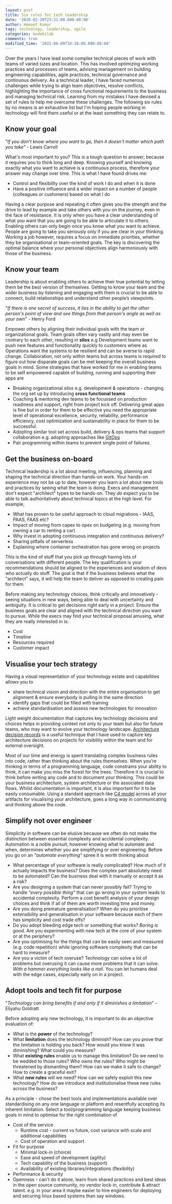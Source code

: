 ```yaml
---
layout: post
title: Six rules for tech leadership
date: '2020-02-29T23:31:00.000-08:00'
author: Hemant Kumar
tags: technology, leadership, agile
categories: kodekitab
comments: true
modified_time: '2022-06-09T18:38:00.000-08:00'
---
```


Over the years I have lead some complex technical pieces of work with teams of varied sizes and location. This has involved optimizing working practices and processes of teams, advising management on building engineering capabilities, agile practices, technical governance and continuous delivery. As a technical leader, I have faced numerous challenges while trying to align team objectives, resolve conflicts, highlighting the importance of cross functional requirements to the business and managing technical risk. Learning from my mistakes I have devised a set of rules to help me overcome these challenges. The following six rules by no means is an exhaustive list but I'm hoping people working in technology will find them useful or at the least something they can relate to.

## Know your goal

"*If you don't know where you want to go, then it doesn't matter which path you take*" - Lewis Carroll

What's most important to you? This is a tough question to answer, because it requires you to think long and deep. Knowing yourself and knowing exactly what you want to achieve is a continuous process, therefore your answer may change over time. This is what I have found drives me:

* Control and flexibility over the kind of work I do and when it is done
* Have a positive influence and a wider impact on a number of people (colleagues or customers) based on what I do

Having a clear purpose and repeating it often gives you the strength and the drive to lead by example and take others with you on the journey, even in the face of resistance. It is only when you have a clear understanding of what you want that you are going to be able to articulate it to others. Enabling others can only begin once you know what you want to achieve. People are going to take you seriously only if you are clear in your thinking. Working a job however, requires a focus on immediate priorities, whether they be organisational or team-oriented goals. The key is discovering the optimal balance where your personal objectives align harmoniously with those of the business.

## Know your team

Leadership is about enabling others to achieve their true potential by letting them be the best version of themselves. Getting to know your team and the wider business by listening and engaging with them is crucial to be able to connect, build relationships and understand other people’s viewpoints.

"*If there is one secret of success, it lies in the ability to get the other person's point of view and see things from that person's angle as well as your own*" - Henry Ford

Empower others by aligning their individual goals with the team or organizational goals. Team goals often vary vastly and may even be contrary to each other, resulting in **silos** e.g Development teams want to push new features and functionality quickly to customers where as Operations want the systems to be resilient and can be averse to rapid change. Collaboration, not only within teams but across teams is required to figure out how disparate goals can be met keeping the overall business goals in mind. Some strategies that have worked for me in enabling teams to be self empowered capable of building, running and supporting their apps are

* Breaking organizational silos e.g. development & operations - changing the org set up by introducing **cross functional teams**
* Coaching & mentoring dev teams to be focussed on production readiness and support, right from project kick off. Delivering great apps is fine but in order for them to be effective you need the appropriate level of operational excellence, security, reliability, performance efficiency, cost optimization and sustainability in place for them to be successful.
* Adopting similar tool set across build, delivery & ops teams that support collaboration e.g. adopting approaches like [GitOps](https://www.gitops.tech/)
* Pair programming within teams to prevent single point of failures.

## Get the business on-board

Technical leadership is a lot about meeting, influencing, planning and shaping the technical direction than hands-on work. Your hands-on experience may not be up to date, however you learn a lot about new tools and practices by seeing what the team is doing. Execs and management don't expect "architect" types to be hands-on. They *do* expect you to be able to talk authoritatively about technical topics at the high level. For example,

* What has proven to be useful approach to cloud migrations - IAAS, PAAS, FAAS etc?
* Impact of moving from capex to opex on budgeting (e.g. moving from owning a car to renting a car)
* Why invest in adopting continuous integration and continuous delivery?
* Sharing pitfalls of serverless
* Explaining where container orchestration has gone wrong on projects

This is the kind of stuff that you pick up through having lots of conversations with different people. The key qualification is your recommendations should be aligned to the experiences and wisdom of devs who actually do stuff. The goal is that if the business believes what the "architect" says, it will help the team to deliver as opposed to creating pain for them.

Before making any technology choices, think critically and innovatively - seeing situations in new ways, being able to deal with uncertainty and ambiguity. It is critical to get decisions right early in a project. Ensure the business goals are clear and aligned with the technical direction you want to pursue. While the execs may find your technical proposal amusing, what they are really interested in is:

* Cost
* Timeline
* Resources required
* Customer impact

## Visualise your tech strategy

Having a visual representation of your technology estate and capabilities allows you to

* share technical vision and direction with the entire organisation to get alignment & ensure everybody is pulling in the same direction
* identify gaps that could be filled with training
* achieve standardisation and assess new technologies for innovation

Light weight documentation that captures key technology decisions and choices helps in providing context not only to your team but also for future teams, who may want to evolve your technology landscape. [Architecture decision records](https://github.com/joelparkerhenderson/architecture_decision_record) is a useful technique that I have used to capture key architecture decisions on projects for visibility within the team and for external oversight.

Most of our time and energy is spent translating complex business rules into code, rather than thinking about the rules themselves. When you’re thinking in terms of a programming language, code constrains your ability to think, it can make you miss the forest for the trees. Therefore it is crucial to think before writing any code and to document your thinking. This could be your business architecture, system architecture or the associated data flows. Whilst documentation is important, it is also important for it to be easily consumable. Using a standard approach like [C4 model](https://c4model.com/) across all your artifacts for visualising your architecture, goes a long way in communicating and thinking above the code.

## Simplify not over engineer

Simplicity in software can be elusive because we often do not make the distinction between essential complexity and accidental complexity. Automation is a noble pursuit, however knowing what to automate and when, determines whether you are simplifying or over engineering. Before you go on an *"automate everything"* spree it is worth thinking about

* What percentage of your software is really complicated? How much of it actually impacts the business? Does the complex part absolutely need to be automated? Can the business deal with it manually or accept it as a risk?
* Are you designing a system that can never possibly fail? Trying to handle *"every possible thing"* that can go wrong in your system leads to accidental complexity. Perform a cost benefit analysis of your design choices and think if all of them are worth investing time and money.
* Are you doing premature generalisation? When do you prioritise extensibility and generalisation in your software because each of them has simplicity and cost trade offs?
* Do you adopt bleeding edge tech or something that works? *Boring is good*. Are you experimenting with new tech at the core of your system or at the periphery?
* Are you optimising for the things that can be easily seen and measured (e.g. code repetition) while ignoring software complexity that can be hard to measure?
* Are you a victim of tech overuse? Technology can solve a lot of problems but overusing it can cause more problems that it can solve. *With a hammer everything looks like a nail*. You can let humans deal with the edge cases, especially early on in a project.

## Adopt tools and tech fit for purpose

"*Technology can bring benefits if and only if it diminishes a limitation*" - Eliyahu Goldratt

Before adopting any new technology, it is important to do an objective evaluation of:

* What is the **power** of the technology?
* What **limitation** does the technology diminish? How can you prove that the limitation is holding you back? How would you know it was diminishing? What could you measure?
* What **existing rules** enable us to manage this limitation? Do we need to be wedded to those rules? Who owns the rules? Who might be threatened by dismantling them? How can we make it safe to change? How to create a graceful exit?
* What **new rules** will we need? How can we safely exploit this new technology? How do we introduce and institutionalise these new rules across the business?

As a principle - chose the best tools and implementations available over standardising on any one language or platform and resentfully accepting its inherent limitation. Select a tool/programming language keeping business goals in mind to optimise for the right combination of

* Cost of the service
  * Runtime cost - current vs future, cost variance with scale and additional capabilities  
  * Cost of operation and support
* Fit for purpose
  * Minimal lock-in (choice)
  * Ease and speed of development (agility)
  * Tech capability of the business (support)
  * Availability of existing libraries/integrations (flexibility)
* Performance & security
* Openness - can't do it alone, learn from shared practices and best ideas in the open source community, no vendor lock-in, contribute & attract talent. e.g. in your area it maybe easier to hire engineers for deploying and securing linux based systems than say windows.
